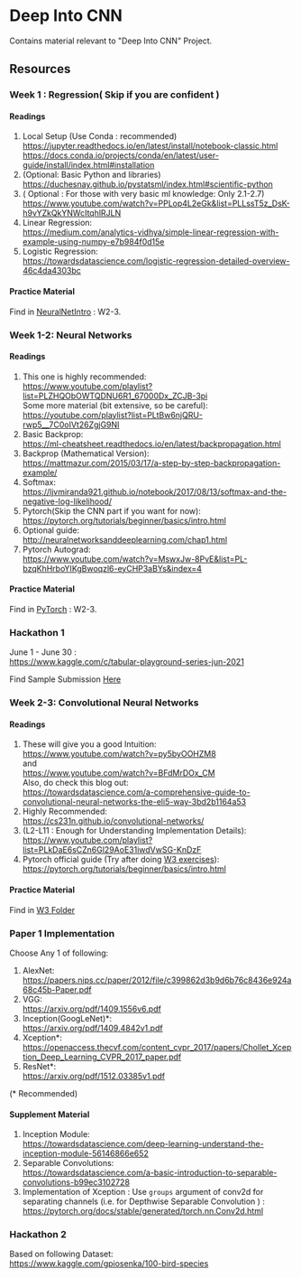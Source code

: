 # Deep Into CNN

Contains material relevant to "Deep Into CNN" Project.

## Resources

### Week 1 : Regression( Skip if you are confident )

#### Readings
1. Local Setup (Use Conda : recommended)  
https://jupyter.readthedocs.io/en/latest/install/notebook-classic.html  
https://docs.conda.io/projects/conda/en/latest/user-guide/install/index.html#installation  
2. (Optional: Basic Python and libraries)  
https://duchesnay.github.io/pystatsml/index.html#scientific-python  
3. ( Optional : For those with very basic ml knowledge: Only 2.1-2.7)  
https://www.youtube.com/watch?v=PPLop4L2eGk&list=PLLssT5z_DsK-h9vYZkQkYNWcItqhlRJLN
4. Linear Regression:  
 https://medium.com/analytics-vidhya/simple-linear-regression-with-example-using-numpy-e7b984f0d15e  
5. Logistic Regression:  
https://towardsdatascience.com/logistic-regression-detailed-overview-46c4da4303bc  

#### Practice Material
Find in [NeuralNetIntro](W2-3/NeuralNetIntro/) : W2-3.

### Week 1-2: Neural Networks

#### Readings
1. This one is highly recommended:  
https://www.youtube.com/playlist?list=PLZHQObOWTQDNU6R1_67000Dx_ZCJB-3pi   
Some more material (bit extensive, so be careful):  
https://youtube.com/playlist?list=PLtBw6njQRU-rwp5__7C0oIVt26ZgjG9NI
2. Basic Backprop:  
 https://ml-cheatsheet.readthedocs.io/en/latest/backpropagation.html 
3. Backprop (Mathematical Version):  
https://mattmazur.com/2015/03/17/a-step-by-step-backpropagation-example/
4. Softmax:  
https://ljvmiranda921.github.io/notebook/2017/08/13/softmax-and-the-negative-log-likelihood/
5. Pytorch(Skip the CNN part if you want for now):  
https://pytorch.org/tutorials/beginner/basics/intro.html
6. Optional guide:  
http://neuralnetworksanddeeplearning.com/chap1.html
7. Pytorch Autograd:  
https://www.youtube.com/watch?v=MswxJw-8PvE&list=PL-bzqKhHrboYIKgBwoqzl6-eyCHP3aBYs&index=4

#### Practice Material

Find in [PyTorch](W2-3/PyTorch) : W2-3.

### Hackathon 1
June 1 - June 30 :  
https://www.kaggle.com/c/tabular-playground-series-jun-2021

Find Sample Submission [Here](W2-3/Hackathon1.ipynb)
### Week 2-3: Convolutional Neural Networks

#### Readings

1. These will give you a good Intuition:  
https://www.youtube.com/watch?v=py5byOOHZM8   
and  
https://www.youtube.com/watch?v=BFdMrDOx_CM  
Also, do check this blog out:  
https://towardsdatascience.com/a-comprehensive-guide-to-convolutional-neural-networks-the-eli5-way-3bd2b1164a53 
2. Highly Recommended:    
https://cs231n.github.io/convolutional-networks/ 
3. (L2-L11 : Enough for Understanding Implementation Details):  
https://www.youtube.com/playlist?list=PLkDaE6sCZn6Gl29AoE31iwdVwSG-KnDzF
4. Pytorch official guide (Try after doing [W3 exercises](W3)):  
https://pytorch.org/tutorials/beginner/basics/intro.html

#### Practice Material

Find in [W3 Folder](W3)

### Paper 1 Implementation
Choose Any 1 of following:
1. AlexNet:  
https://papers.nips.cc/paper/2012/file/c399862d3b9d6b76c8436e924a68c45b-Paper.pdf
2. VGG:  
https://arxiv.org/pdf/1409.1556v6.pdf
3. Inception(GoogLeNet)*:  
https://arxiv.org/pdf/1409.4842v1.pdf
4. Xception*:  
https://openaccess.thecvf.com/content_cvpr_2017/papers/Chollet_Xception_Deep_Learning_CVPR_2017_paper.pdf
5. ResNet*:  
https://arxiv.org/pdf/1512.03385v1.pdf  

(* Recommended)

#### Supplement Material
1. Inception Module:  
https://towardsdatascience.com/deep-learning-understand-the-inception-module-56146866e652
2. Separable Convolutions:  
https://towardsdatascience.com/a-basic-introduction-to-separable-convolutions-b99ec3102728
3. Implementation of Xception : Use `groups` argument of conv2d for separating channels (i.e. for Depthwise Separable Convolution ) :
https://pytorch.org/docs/stable/generated/torch.nn.Conv2d.html

### Hackathon 2
Based on following Dataset:  
https://www.kaggle.com/gpiosenka/100-bird-species
